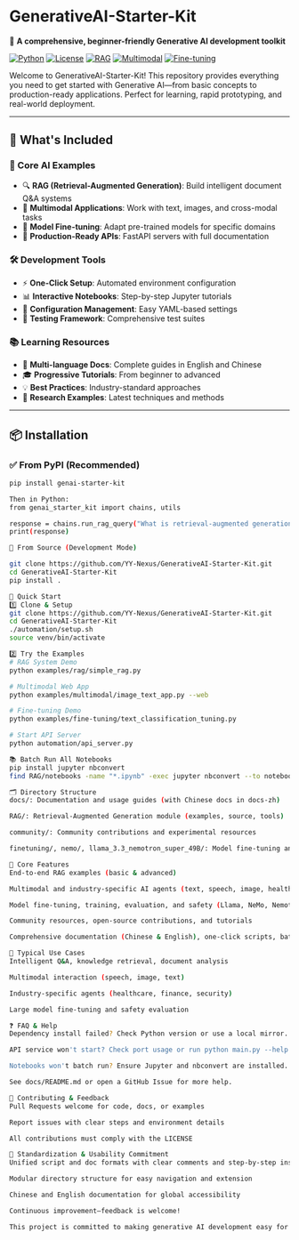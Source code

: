 # GenerativeAI-Starter-Kit

🚀 **A comprehensive, beginner-friendly Generative AI development toolkit**

[![Python](https://img.shields.io/badge/Python-3.8+-blue.svg)](https://python.org)
[![License](https://img.shields.io/badge/License-MIT-green.svg)](LICENSE)
[![RAG](https://img.shields.io/badge/RAG-✓-brightgreen.svg)](#-rag-retrieval-augmented-generation)
[![Multimodal](https://img.shields.io/badge/Multimodal-✓-brightgreen.svg)](#multimodal-applications)
[![Fine-tuning](https://img.shields.io/badge/Fine--tuning-✓-brightgreen.svg)](#model-fine-tuning)

Welcome to GenerativeAI-Starter-Kit! This repository provides everything you need to get started with Generative AI—from basic concepts to production-ready applications. Perfect for learning, rapid prototyping, and real-world deployment.

---

## 🌟 What's Included

### 🧠 Core AI Examples
- 🔍 **RAG (Retrieval-Augmented Generation)**: Build intelligent document Q&A systems
- 🎨 **Multimodal Applications**: Work with text, images, and cross-modal tasks
- 🎯 **Model Fine-tuning**: Adapt pre-trained models for specific domains
- 🚀 **Production-Ready APIs**: FastAPI servers with full documentation

### 🛠️ Development Tools
- ⚡ **One-Click Setup**: Automated environment configuration
- 📊 **Interactive Notebooks**: Step-by-step Jupyter tutorials
- 🔧 **Configuration Management**: Easy YAML-based settings
- 🧪 **Testing Framework**: Comprehensive test suites

### 📚 Learning Resources
- 📖 **Multi-language Docs**: Complete guides in English and Chinese
- 🎓 **Progressive Tutorials**: From beginner to advanced
- 💡 **Best Practices**: Industry-standard approaches
- 🔬 **Research Examples**: Latest techniques and methods

---

## 📦 Installation

### ✅ From PyPI (Recommended)

```bash
pip install genai-starter-kit

Then in Python:
from genai_starter_kit import chains, utils

response = chains.run_rag_query("What is retrieval-augmented generation?")
print(response)

🧪 From Source (Development Mode)

git clone https://github.com/YY-Nexus/GenerativeAI-Starter-Kit.git
cd GenerativeAI-Starter-Kit
pip install .

🚀 Quick Start
1️⃣ Clone & Setup
git clone https://github.com/YY-Nexus/GenerativeAI-Starter-Kit.git
cd GenerativeAI-Starter-Kit
./automation/setup.sh
source venv/bin/activate

2️⃣ Try the Examples
# RAG System Demo
python examples/rag/simple_rag.py

# Multimodal Web App
python examples/multimodal/image_text_app.py --web

# Fine-tuning Demo
python examples/fine-tuning/text_classification_tuning.py

# Start API Server
python automation/api_server.py

📚 Batch Run All Notebooks
pip install jupyter nbconvert
find RAG/notebooks -name "*.ipynb" -exec jupyter nbconvert --to notebook --execute --inplace {} \;

🗂️ Directory Structure
docs/: Documentation and usage guides (with Chinese docs in docs-zh)

RAG/: Retrieval-Augmented Generation module (examples, source, tools)

community/: Community contributions and experimental resources

finetuning/, nemo/, llama_3.3_nemotron_super_49B/: Model fine-tuning and framework content

🔧 Core Features
End-to-end RAG examples (basic & advanced)

Multimodal and industry-specific AI agents (text, speech, image, healthcare, finance, security)

Model fine-tuning, training, evaluation, and safety (Llama, NeMo, Nemotron)

Community resources, open-source contributions, and tutorials

Comprehensive documentation (Chinese & English), one-click scripts, batch notebook execution

💼 Typical Use Cases
Intelligent Q&A, knowledge retrieval, document analysis

Multimodal interaction (speech, image, text)

Industry-specific agents (healthcare, finance, security)

Large model fine-tuning and safety evaluation

❓ FAQ & Help
Dependency install failed? Check Python version or use a local mirror.

API service won't start? Check port usage or run python main.py --help for options.

Notebooks won't batch run? Ensure Jupyter and nbconvert are installed.

See docs/README.md or open a GitHub Issue for more help.

🤝 Contributing & Feedback
Pull Requests welcome for code, docs, or examples

Report issues with clear steps and environment details

All contributions must comply with the LICENSE

📐 Standardization & Usability Commitment
Unified script and doc formats with clear comments and step-by-step instructions

Modular directory structure for easy navigation and extension

Chinese and English documentation for global accessibility

Continuous improvement—feedback is welcome!

This project is committed to making generative AI development easy for everyone. Join our community and start building today!


